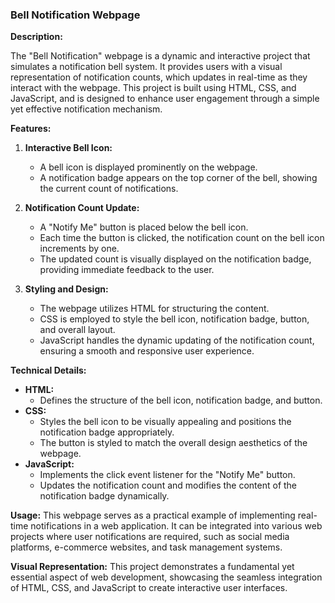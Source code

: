### Bell Notification Webpage

**Description:**

The "Bell Notification" webpage is a dynamic and interactive project that simulates a notification bell system. It provides users with a visual representation of notification counts, which updates in real-time as they interact with the webpage. This project is built using HTML, CSS, and JavaScript, and is designed to enhance user engagement through a simple yet effective notification mechanism.

**Features:**

1. **Interactive Bell Icon:**
   - A bell icon is displayed prominently on the webpage.
   - A notification badge appears on the top corner of the bell, showing the current count of notifications.

2. **Notification Count Update:**
   - A "Notify Me" button is placed below the bell icon.
   - Each time the button is clicked, the notification count on the bell icon increments by one.
   - The updated count is visually displayed on the notification badge, providing immediate feedback to the user.

3. **Styling and Design:**
   - The webpage utilizes HTML for structuring the content.
   - CSS is employed to style the bell icon, notification badge, button, and overall layout.
   - JavaScript handles the dynamic updating of the notification count, ensuring a smooth and responsive user experience.

**Technical Details:**

- **HTML:**
  - Defines the structure of the bell icon, notification badge, and button.
- **CSS:**
  - Styles the bell icon to be visually appealing and positions the notification badge appropriately.
  - The button is styled to match the overall design aesthetics of the webpage.
- **JavaScript:**
  - Implements the click event listener for the "Notify Me" button.
  - Updates the notification count and modifies the content of the notification badge dynamically.

**Usage:**
This webpage serves as a practical example of implementing real-time notifications in a web application. It can be integrated into various web projects where user notifications are required, such as social media platforms, e-commerce websites, and task management systems.

**Visual Representation:**
This project demonstrates a fundamental yet essential aspect of web development, showcasing the seamless integration of HTML, CSS, and JavaScript to create interactive user interfaces.
